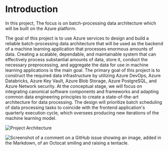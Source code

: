 # Introduction 
In this project, The focus is on batch-processing data architecture which will be built on the Azure platform. 

The goal of this project is to use Azure services to design and build a reliable batch-processing data architecture that will be used as the backend of a machine learning application that processes enormous amounts of data. Creating a scalable, dependable, and maintainable system that can effectively process substantial amounts of data, store it, conduct the necessary preprocessing, and aggregate the data for use in machine learning applications is the main goal. The primary goal of this project is to construct the required data infrastructure by utilizing Azure DevOps, Azure Databricks, Azure Key Vault, Azure Blob Storage, Azure PostgreSQL, and Azure Network security. At the conceptual stage, we will focus on integrating canonical software components and frameworks and adapting common data engineering principles to create a state-of-the-art architecture for data processing. The design will prioritize batch scheduling of data processing tasks to coincide with the frontend application's quarterly execution cycle, which oversees producing new iterations of the machine learning model. 

![Project Architecture](https://github.com/DadaNanjesha/batch-processing/blob/main/Project%20structure.png)

![Screenshot of a comment on a GitHub issue showing an image, added in the Markdown, of an Octocat smiling and raising a tentacle.](https://myoctocat.com/assets/images/base-octocat.svg)
